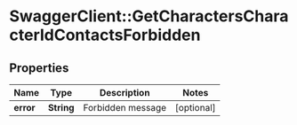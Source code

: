 # SwaggerClient::GetCharactersCharacterIdContactsForbidden

## Properties
Name | Type | Description | Notes
------------ | ------------- | ------------- | -------------
**error** | **String** | Forbidden message | [optional] 


